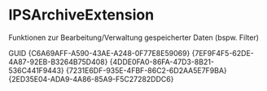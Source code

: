 # IPSArchiveExtension
Funktionen zur Bearbeitung/Verwaltung gespeicherter Daten (bspw. Filter)

GUID
{C6A69AFF-A590-43AE-A248-0F77E8E59069}
{7EF9F4F5-62DE-4A87-92EB-B3264B75D408}
{4DDE0FA0-86FA-47D3-8B21-536C441F9443}
{7231E6DF-935E-4FBF-86C2-6D2AA5E7F9BA}
{2ED35E04-ADA9-4A86-85A9-F5C27282DDC6}
